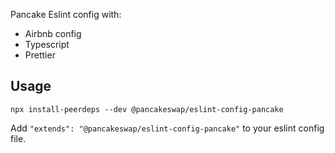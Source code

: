 
Pancake Eslint config with:

- Airbnb config
- Typescript
- Prettier

## Usage

```
npx install-peerdeps --dev @pancakeswap/eslint-config-pancake
```

Add `"extends": "@pancakeswap/eslint-config-pancake"` to your eslint config file.

